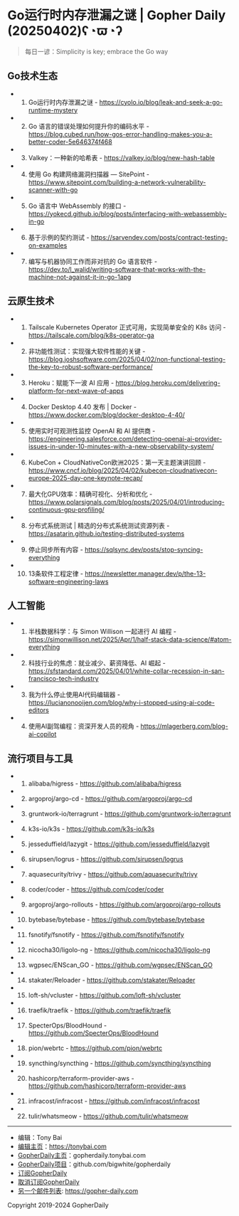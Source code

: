 # Go运行时内存泄漏之谜 | Gopher Daily (20250402)ʕ◔ϖ◔ʔ

>每日一谚：Simplicity is key; embrace the Go way

## Go技术生态


- 1. Go运行时内存泄漏之谜 - https://cyolo.io/blog/leak-and-seek-a-go-runtime-mystery

- 2. Go 语言的错误处理如何提升你的编码水平 - https://blog.cubed.run/how-gos-error-handling-makes-you-a-better-coder-5e646374f468

- 3. Valkey：一种新的哈希表 - https://valkey.io/blog/new-hash-table

- 4. 使用 Go 构建网络漏洞扫描器 — SitePoint - https://www.sitepoint.com/building-a-network-vulnerability-scanner-with-go

- 5. Go 语言中 WebAssembly 的接口 - https://yokecd.github.io/blog/posts/interfacing-with-webassembly-in-go

- 6. 基于示例的契约测试 - https://sarvendev.com/posts/contract-testing-on-examples

- 7. 编写与机器协同工作而非对抗的 Go 语言软件 - https://dev.to/l_walid/writing-software-that-works-with-the-machine-not-against-it-in-go-1apg


## 云原生技术


- 1. Tailscale Kubernetes Operator 正式可用，实现简单安全的 K8s 访问 - https://tailscale.com/blog/k8s-operator-ga

- 2. 非功能性测试：实现强大软件性能的关键 - https://blog.joshsoftware.com/2025/04/02/non-functional-testing-the-key-to-robust-software-performance/

- 3. Heroku：赋能下一波 AI 应用 - https://blog.heroku.com/delivering-platform-for-next-wave-of-apps

- 4. Docker Desktop 4.40 发布 | Docker - https://www.docker.com/blog/docker-desktop-4-40/

- 5. 使用实时可观测性监控 OpenAI 和 AI 提供商 - https://engineering.salesforce.com/detecting-openai-ai-provider-issues-in-under-10-minutes-with-a-new-observability-system/

- 6. KubeCon &#43; CloudNativeCon欧洲2025：第一天主题演讲回顾 - https://www.cncf.io/blog/2025/04/02/kubecon-cloudnativecon-europe-2025-day-one-keynote-recap/

- 7. 最大化GPU效率：精确可视化、分析和优化 - https://www.polarsignals.com/blog/posts/2025/04/01/introducing-continuous-gpu-profiling/

- 8. 分布式系统测试 | 精选的分布式系统测试资源列表 - https://asatarin.github.io/testing-distributed-systems

- 9. 停止同步所有内容 - https://sqlsync.dev/posts/stop-syncing-everything

- 10. 13条软件工程定律 - https://newsletter.manager.dev/p/the-13-software-engineering-laws


## 人工智能


- 1. 半栈数据科学：与 Simon Willison 一起进行 AI 编程 - https://simonwillison.net/2025/Apr/1/half-stack-data-science/#atom-everything

- 2. 科技行业的焦虑：就业减少、薪资降低、AI 崛起 - https://sfstandard.com/2025/04/01/white-collar-recession-in-san-francisco-tech-industry

- 3. 我为什么停止使用AI代码编辑器 - https://lucianonooijen.com/blog/why-i-stopped-using-ai-code-editors

- 4. 使用AI副驾编程：资深开发人员的视角 - https://mlagerberg.com/blog-ai-copilot


## 流行项目与工具


- 1. alibaba/higress - https://github.com/alibaba/higress

- 2. argoproj/argo-cd - https://github.com/argoproj/argo-cd

- 3. gruntwork-io/terragrunt - https://github.com/gruntwork-io/terragrunt

- 4. k3s-io/k3s - https://github.com/k3s-io/k3s

- 5. jesseduffield/lazygit - https://github.com/jesseduffield/lazygit

- 6. sirupsen/logrus - https://github.com/sirupsen/logrus

- 7. aquasecurity/trivy - https://github.com/aquasecurity/trivy

- 8. coder/coder - https://github.com/coder/coder

- 9. argoproj/argo-rollouts - https://github.com/argoproj/argo-rollouts

- 10. bytebase/bytebase - https://github.com/bytebase/bytebase

- 11. fsnotify/fsnotify - https://github.com/fsnotify/fsnotify

- 12. nicocha30/ligolo-ng - https://github.com/nicocha30/ligolo-ng

- 13. wgpsec/ENScan_GO - https://github.com/wgpsec/ENScan_GO

- 14. stakater/Reloader - https://github.com/stakater/Reloader

- 15. loft-sh/vcluster - https://github.com/loft-sh/vcluster

- 16. traefik/traefik - https://github.com/traefik/traefik

- 17. SpecterOps/BloodHound - https://github.com/SpecterOps/BloodHound

- 18. pion/webrtc - https://github.com/pion/webrtc

- 19. syncthing/syncthing - https://github.com/syncthing/syncthing

- 20. hashicorp/terraform-provider-aws - https://github.com/hashicorp/terraform-provider-aws

- 21. infracost/infracost - https://github.com/infracost/infracost

- 22. tulir/whatsmeow - https://github.com/tulir/whatsmeow


----

- 编辑：Tony Bai
- [编辑主页](https://tonybai.com)：https://tonybai.com
- [GopherDaily主页](https://gopherdaily.tonybai.com)：gopherdaily.tonybai.com
- [GopherDaily项目](https://github.com/bigwhite/gopherdaily)：github.com/bigwhite/gopherdaily
- [订阅GopherDaily](https://gopherdaily.tonybai.com/subscribe)
- [取消订阅GopherDaily](https://gopherdaily.tonybai.com/unsubscribe)
- [另一个邮件列表](https://gopher-daily.com): https://gopher-daily.com

Copyright 2019-2024 GopherDaily
